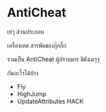 # AntiCheat
เย่ๆ
ส่วนประกอบ

เครื่องเทศ
สารพัดของกุ๊กกิ๊ก

รวมเป็น AntiCheat ผู้ปราบมาร ชิตังเมๆๆ

กันอะไรได้บ้าง
- Fly 
- HighJump
- UpdateAttributes HACK 
